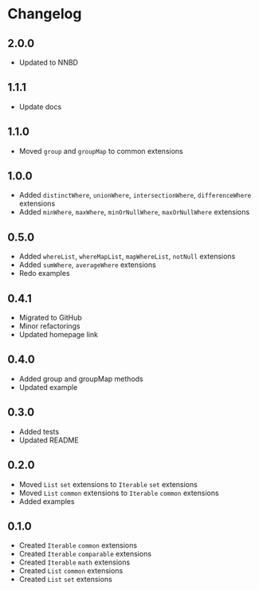 # Changelog

## 2.0.0

* Updated to NNBD

## 1.1.1

* Update docs

## 1.1.0

* Moved `group` and `groupMap` to common extensions

## 1.0.0

* Added `distinctWhere`, `unionWhere`, `intersectionWhere`, `differenceWhere` extensions
* Added `minWhere`, `maxWhere`, `minOrNullWhere`, `maxOrNullWhere` extensions

## 0.5.0

* Added `whereList`, `whereMapList`, `mapWhereList`, `notNull` extensions
* Added `sumWhere`, `averageWhere` extensions
* Redo examples

## 0.4.1

* Migrated to GitHub
* Minor refactorings
* Updated homepage link

## 0.4.0

* Added group and groupMap methods
* Updated example

## 0.3.0

* Added tests
* Updated README

## 0.2.0

* Moved `List` `set` extensions to `Iterable` `set` extensions
* Moved `List` `common` extensions to `Iterable` `common` extensions
* Added examples

## 0.1.0

* Created `Iterable` `common` extensions
* Created `Iterable` `comparable` extensions
* Created `Iterable` `math` extensions
* Created `List` `common` extensions
* Created `List` `set` extensions
